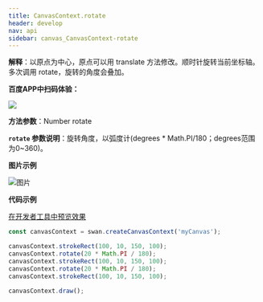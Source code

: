 ```yaml
---
title: CanvasContext.rotate
header: develop
nav: api
sidebar: canvas_CanvasContext-rotate
---
```


 


**解释**：以原点为中心，原点可以用 translate 方法修改。顺时针旋转当前坐标轴。多次调用 rotate，旋转的角度会叠加。

**百度APP中扫码体验：**

<img src="https://b.bdstatic.com/miniapp/assets/images/doc_demo/pages_createCanvasContext.png"  class="demo-qrcode-image" />

**方法参数**：Number rotate 

**`rotate` 参数说明**：旋转角度，以弧度计(degrees * Math.PI/180；degrees范围为0~360)。

**图片示例**

![图片](../../../../img/rotate.png)

**代码示例**

<a href="swanide://fragment/b33903f1e7561b351e0e560c3ff5273c1573723721593" title="在开发者工具中预览效果" target="_self">在开发者工具中预览效果</a>

```js
const canvasContext = swan.createCanvasContext('myCanvas');

canvasContext.strokeRect(100, 10, 150, 100);
canvasContext.rotate(20 * Math.PI / 180);
canvasContext.strokeRect(100, 10, 150, 100);
canvasContext.rotate(20 * Math.PI / 180);
canvasContext.strokeRect(100, 10, 150, 100);

canvasContext.draw();
```



